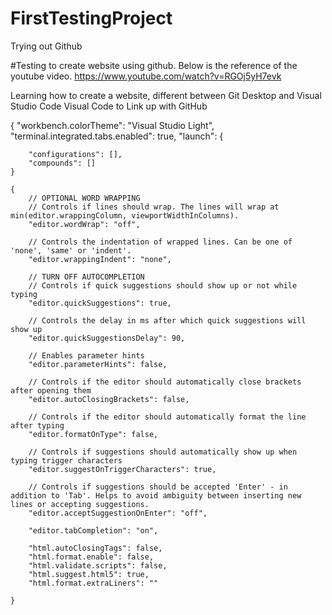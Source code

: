 # FirstTestingProject
Trying out Github

#Testing to create website using github. 
Below is the reference of the youtube video.
https://www.youtube.com/watch?v=RGOj5yH7evk

Learning how to create a website, different between Git Desktop and Visual Studio Code
Visual Code to Link up with GitHub





{
    "workbench.colorTheme": "Visual Studio Light",
    "terminal.integrated.tabs.enabled": true,
    "launch": {

        "configurations": [],
        "compounds": []
    }

    {
        // OPTIONAL WORD WRAPPING
        // Controls if lines should wrap. The lines will wrap at min(editor.wrappingColumn, viewportWidthInColumns).
        "editor.wordWrap": "off",
        
        // Controls the indentation of wrapped lines. Can be one of 'none', 'same' or 'indent'.
        "editor.wrappingIndent": "none",
    
        // TURN OFF AUTOCOMPLETION
        // Controls if quick suggestions should show up or not while typing
        "editor.quickSuggestions": true,
    
        // Controls the delay in ms after which quick suggestions will show up
        "editor.quickSuggestionsDelay": 90,
    
        // Enables parameter hints
        "editor.parameterHints": false,
    
        // Controls if the editor should automatically close brackets after opening them
        "editor.autoClosingBrackets": false,
    
        // Controls if the editor should automatically format the line after typing
        "editor.formatOnType": false,
    
        // Controls if suggestions should automatically show up when typing trigger characters
        "editor.suggestOnTriggerCharacters": true,
    
        // Controls if suggestions should be accepted 'Enter' - in addition to 'Tab'. Helps to avoid ambiguity between inserting new lines or accepting suggestions.
        "editor.acceptSuggestionOnEnter": "off",

        "editor.tabCompletion": "on",
        
        "html.autoClosingTags": false,
        "html.format.enable": false,
        "html.validate.scripts": false,
        "html.suggest.html5": true,
        "html.format.extraLiners": ""
        
    }